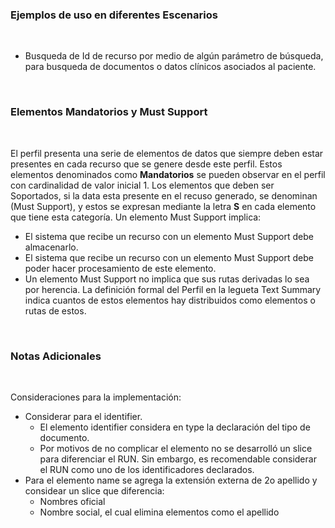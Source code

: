 ### Ejemplos de uso en diferentes Escenarios
<br>

* Busqueda de Id de recurso por medio de algún parámetro de búsqueda, para busqueda de documentos o datos clínicos asociados al paciente.
<br>

### Elementos Mandatorios y Must Support
<br>

El perfil presenta una serie de elementos de datos que siempre deben estar presentes en cada recurso que se genere desde este perfil. Estos elementos denominados como **Mandatorios** se pueden observar en el perfil con cardinalidad de valor inicial 1. Los elementos que deben ser Soportados, si la data esta presente en el recuso generado, se denominan (Must Support), y estos se expresan mediante la letra **S** en cada elemento que tiene esta categoría. Un elemento Must Support implica:

* El sistema que recibe un recurso con un elemento Must Support debe almacenarlo.
* El sistema que recibe un recurso con un elemento Must Support debe poder hacer procesamiento de este elemento.
* Un elemento Must Support no implica que sus rutas derivadas lo sea por herencia.
La definición formal del Perfil en la legueta Text Summary indica cuantos de estos elementos hay distribuidos como elementos o rutas de estos.
<br>

### Notas Adicionales
<br>

Consideraciones para la implementación:

* Considerar para el identifier.
    * El elemento identifier considera en type la declaración del tipo de documento.
    * Por motivos de no complicar el elemento no se desarrolló un slice para diferenciar el RUN. Sin embargo, es recomendable considerar el RUN como uno de los identificadores declarados.
* Para el elemento name se agrega la extensión externa de 2o apellido y considear un slice que diferencia:
    * Nombres oficial
    * Nombre social, el cual elimina elementos como el apellido    